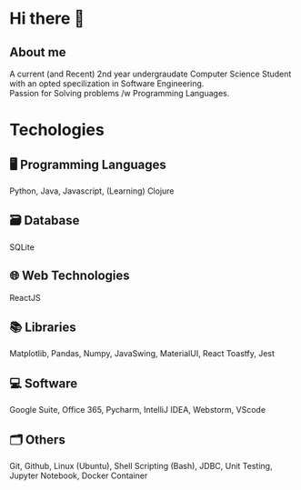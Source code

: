 # Hi there 👋
## About me
A current (and Recent) 2nd year undergraudate Computer Science Student with an opted specilization in Software Engineering. </br>
Passion for Solving problems /w Programming Languages.

# Techologies
## 🖥️ Programming Languages 
Python, Java, Javascript, (Learning) Clojure

## 🗃️ Database 
SQLite

## 🌐 Web Technologies
ReactJS

## 📚 Libraries
Matplotlib, Pandas, Numpy, JavaSwing, MaterialUI, React Toastfy, Jest

## 💻 Software
Google Suite, Office 365, Pycharm, IntelliJ IDEA, Webstorm, VScode

## 🗂️ Others
Git, Github, Linux (Ubuntu), Shell Scripting (Bash), JDBC, Unit Testing, Jupyter Notebook, Docker Container 
